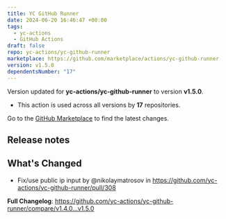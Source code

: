 ```yaml
---
title: YC GitHub Runner
date: 2024-06-20 16:46:47 +00:00
tags:
  - yc-actions
  - GitHub Actions
draft: false
repo: yc-actions/yc-github-runner
marketplace: https://github.com/marketplace/actions/yc-github-runner
version: v1.5.0
dependentsNumber: "17"
---
```



Version updated for **yc-actions/yc-github-runner** to version **v1.5.0**.
- This action is used across all versions by **17** repositories.

Go to the [GitHub Marketplace](https://github.com/marketplace/actions/yc-github-runner) to find the latest changes.

## Release notes

## What's Changed
* Fix/use public ip input by @nikolaymatrosov in https://github.com/yc-actions/yc-github-runner/pull/308


**Full Changelog**: https://github.com/yc-actions/yc-github-runner/compare/v1.4.0...v1.5.0
